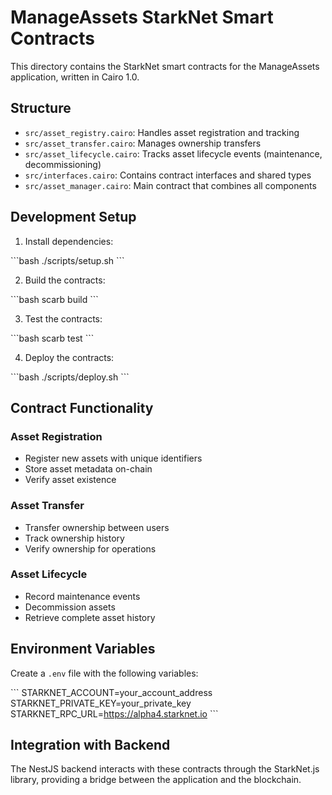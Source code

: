# ManageAssets StarkNet Smart Contracts

This directory contains the StarkNet smart contracts for the ManageAssets application, written in Cairo 1.0.

## Structure

- `src/asset_registry.cairo`: Handles asset registration and tracking
- `src/asset_transfer.cairo`: Manages ownership transfers
- `src/asset_lifecycle.cairo`: Tracks asset lifecycle events (maintenance, decommissioning)
- `src/interfaces.cairo`: Contains contract interfaces and shared types
- `src/asset_manager.cairo`: Main contract that combines all components

## Development Setup

1. Install dependencies:

\`\`\`bash
./scripts/setup.sh
\`\`\`

2. Build the contracts:

\`\`\`bash
scarb build
\`\`\`

3. Test the contracts:

\`\`\`bash
scarb test
\`\`\`

4. Deploy the contracts:

\`\`\`bash
./scripts/deploy.sh
\`\`\`

## Contract Functionality

### Asset Registration

- Register new assets with unique identifiers
- Store asset metadata on-chain
- Verify asset existence

### Asset Transfer

- Transfer ownership between users
- Track ownership history
- Verify ownership for operations

### Asset Lifecycle

- Record maintenance events
- Decommission assets
- Retrieve complete asset history

## Environment Variables

Create a `.env` file with the following variables:

\`\`\`
STARKNET_ACCOUNT=your_account_address
STARKNET_PRIVATE_KEY=your_private_key
STARKNET_RPC_URL=https://alpha4.starknet.io
\`\`\`

## Integration with Backend

The NestJS backend interacts with these contracts through the StarkNet.js library, providing a bridge between the application and the blockchain.
